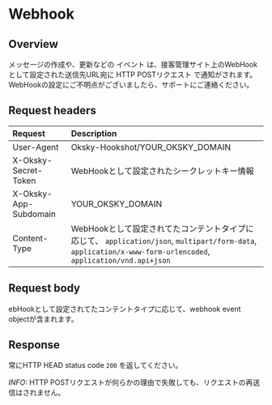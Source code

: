 # Webhook

## Overview

メッセージの作成や、更新などの イベント は、接客管理サイト上のWebHookとして設定された送信先URL宛に HTTP POSTリクエスト で通知がされます。WebHookの設定にご不明点がございましたら、サポートにご連絡ください。

## Request headers

| Request | Description |
| :--- | :--- |
| User-Agent | Oksky-Hookshot/YOUR\_OKSKY\_DOMAIN |
| X-Oksky-Secret-Token | WebHookとして設定されたシークレットキー情報 |
| X-Oksky-App-Subdomain | YOUR\_OKSKY\_DOMAIN |
| Content-Type | WebHookとして設定されてたコンテントタイプに応じて、 `application/json`, `multipart/form-data`, `application/x-www-form-urlencoded`, `application/vnd.api+json` |

## Request body

ebHookとして設定されてたコンテントタイプに応じて、webhook event objectが含まれます。

## Response

常にHTTP HEAD status code `200` を返してください。

_INFO:_ HTTP POSTリクエストが何らかの理由で失敗しても、リクエストの再送信はされません。


